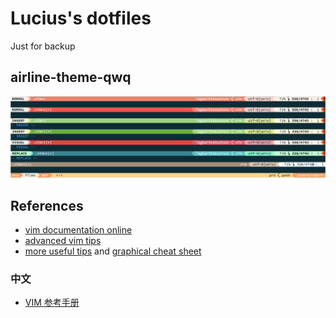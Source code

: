 # Lucius's dotfiles

Just for backup

## airline-theme-qwq

![qwq theme](/images/qwq.jpg)

## References

- [vim documentation online](http://vimdoc.sourceforge.net/htmldoc/usr_toc.html)
- [advanced vim tips](http://rayninfo.co.uk/vimtips.html)
- [more useful tips](http://www.viemu.com/a-why-vi-vim.html) and [graphical cheat sheet](http://www.viemu.com/a_vi_vim_graphical_cheat_sheet_tutorial.html)

### 中文

- [VIM 参考手册](http://vimcdoc.sourceforge.net/doc/)

